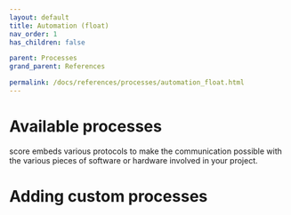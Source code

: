 ```yaml
---
layout: default
title: Automation (float)
nav_order: 1
has_children: false

parent: Processes
grand_parent: References

permalink: /docs/references/processes/automation_float.html
---
```


# Available processes

score embeds various protocols to make the communication possible with the various pieces of software or hardware involved in your project.

# Adding custom processes